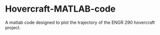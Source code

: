 # Hovercraft-MATLAB-code
A matlab code designed to plot the trajectory of the ENGR 290 hovercraft project. 
